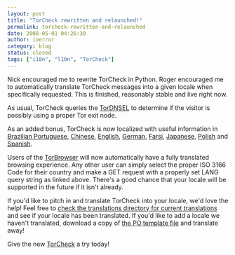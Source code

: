 ```yaml
---
layout: post
title: "TorCheck rewritten and relaunched!"
permalink: torcheck-rewritten-and-relaunched
date: 2008-05-01 04:26:30
author: ioerror
category: blog
status: closed
tags: ["i18n", "l10n", "TorCheck"]
---
```


Nick encouraged me to rewrite TorCheck in Python. Roger encouraged me to automatically translate TorCheck messages into a given locale when specifically requested. This is finished, reasonably stable and live right now.

As usual, TorCheck queries the [TorDNSEL](http://exitlist.torproject.org/) to determine if the visitor is possibly using a proper Tor exit node.

As an added bonus, TorCheck is now localized with useful information in [Brazilian Portuguese](//check.torproject.org/?lang=pt_BR), [Chinese](https://check.torproject.org/?lang=zh_CN), [English](//check.torproject.org/?lang=en_US), [German](//check.torproject.org/?lang=de), [Farsi](//check.torproject.org/?lang=fa_IR), [Japanese](//check.torproject.org/?lang=ja), [Polish](https://check.torproject.org/?lang=pl) and [Spanish](https://check.torproject.org/?lang=es_ES).

Users of the [TorBrowser](https://www.torproject.org/torbrowser/) will now automatically have a fully translated browsing experience. Any other user can simply select the proper ISO 3166 Code for their country and make a GET request with a properly set LANG query string as linked above. There's a good chance that your locale will be supported in the future if it isn't already.

If you'd like to pitch in and translate TorCheck into your locale, we'd love the help! Feel free to [check the translations directory for current translations](https://tor-svn.freehaven.net/svn/check/trunk/i18n/) and see if your locale has been translated. If you'd like to add a locale we haven't translated, download a copy of [the PO template file](https://tor-svn.freehaven.net/svn/check/trunk/i18n/TorCheck.pot) and translate away!

Give the new [TorCheck](https://check.torproject.org) a try today!
